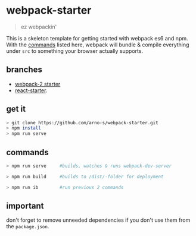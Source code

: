 # webpack-starter
> ez webpackin'

This is a skeleton template for getting started with webpack es6 and npm.  
With the [commands](#commands) listed here, webpack will bundle & compile everything under `src` to something your browser actually supports.  

## branches
- [webpack-2 starter](https://github.com/arno-s/webpack-es6-starter/tree/webpack-2)
- [react-starter](https://github.com/arno-s/webpack-es6-starter/tree/react).

## get it
```bash
> git clone https://github.com/arno-s/webpack-starter.git
> npm install
> npm run serve
```
## <a id="commands"></a>commands
```bash
> npm run serve     #builds, watches & runs webpack-dev-server
```
```bash
> npm run build     #builds to /dist/-folder for deployment
```
```bash
> npm run ib        #run previous 2 commands
```

## important
don't forget to remove unneeded dependencies if you don't use them from the `package.json`.
